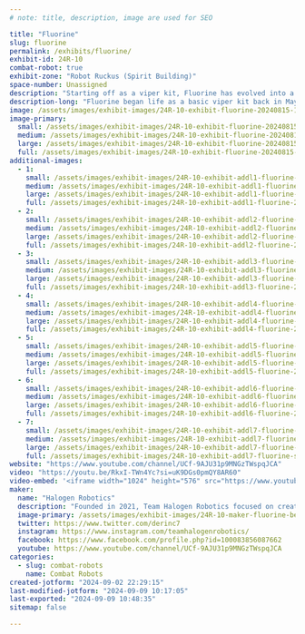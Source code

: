 ```yaml
---
# note: title, description, image are used for SEO

title: "Fluorine"
slug: fluorine
permalink: /exhibits/fluorine/
exhibit-id: 24R-10
combat-robot: true
exhibit-zone: "Robot Ruckus (Spirit Building)"
space-number: Unassigned
description: "Starting off as a viper kit, Fluorine has evolved into a custom and chaotic horizontal spinner!"
description-long: "Fluorine began life as a basic viper kit back in May 2021. Over the years it evolved into several forms, including a custom wedge design and a custom lifter. Eventually I decided on a custom horizontal spinner design. After multiple iterations, Fluorine finally achieved a first place finish on July 7th 2024. Fluorine hopes to continue that success here at OMF! "
image: /assets/images/exhibit-images/24R-10-exhibit-fluorine-20240815-150329-large.jpg
image-primary: 
  small: /assets/images/exhibit-images/24R-10-exhibit-fluorine-20240815-150329-small.jpg
  medium: /assets/images/exhibit-images/24R-10-exhibit-fluorine-20240815-150329-medium.jpg
  large: /assets/images/exhibit-images/24R-10-exhibit-fluorine-20240815-150329-large.jpg
  full: /assets/images/exhibit-images/24R-10-exhibit-fluorine-20240815-150329-full.jpg
additional-images: 
  - 1:
    small: /assets/images/exhibit-images/24R-10-exhibit-addl1-fluorine-20240707-164351-small.jpg
    medium: /assets/images/exhibit-images/24R-10-exhibit-addl1-fluorine-20240707-164351-medium.jpg
    large: /assets/images/exhibit-images/24R-10-exhibit-addl1-fluorine-20240707-164351-large.jpg
    full: /assets/images/exhibit-images/24R-10-exhibit-addl1-fluorine-20240707-164351-full.jpg
  - 2:
    small: /assets/images/exhibit-images/24R-10-exhibit-addl2-fluorine-20240707-164501-small.jpg
    medium: /assets/images/exhibit-images/24R-10-exhibit-addl2-fluorine-20240707-164501-medium.jpg
    large: /assets/images/exhibit-images/24R-10-exhibit-addl2-fluorine-20240707-164501-large.jpg
    full: /assets/images/exhibit-images/24R-10-exhibit-addl2-fluorine-20240707-164501-full.jpg
  - 3:
    small: /assets/images/exhibit-images/24R-10-exhibit-addl3-fluorine-20240707-164519-small.jpg
    medium: /assets/images/exhibit-images/24R-10-exhibit-addl3-fluorine-20240707-164519-medium.jpg
    large: /assets/images/exhibit-images/24R-10-exhibit-addl3-fluorine-20240707-164519-large.jpg
    full: /assets/images/exhibit-images/24R-10-exhibit-addl3-fluorine-20240707-164519-full.jpg
  - 4:
    small: /assets/images/exhibit-images/24R-10-exhibit-addl4-fluorine-20240716-010227-small.jpg
    medium: /assets/images/exhibit-images/24R-10-exhibit-addl4-fluorine-20240716-010227-medium.jpg
    large: /assets/images/exhibit-images/24R-10-exhibit-addl4-fluorine-20240716-010227-large.jpg
    full: /assets/images/exhibit-images/24R-10-exhibit-addl4-fluorine-20240716-010227-full.jpg
  - 5:
    small: /assets/images/exhibit-images/24R-10-exhibit-addl5-fluorine-20240813-180556-small.jpg
    medium: /assets/images/exhibit-images/24R-10-exhibit-addl5-fluorine-20240813-180556-medium.jpg
    large: /assets/images/exhibit-images/24R-10-exhibit-addl5-fluorine-20240813-180556-large.jpg
    full: /assets/images/exhibit-images/24R-10-exhibit-addl5-fluorine-20240813-180556-full.jpg
  - 6:
    small: /assets/images/exhibit-images/24R-10-exhibit-addl6-fluorine-20240815-121504-small.jpg
    medium: /assets/images/exhibit-images/24R-10-exhibit-addl6-fluorine-20240815-121504-medium.jpg
    large: /assets/images/exhibit-images/24R-10-exhibit-addl6-fluorine-20240815-121504-large.jpg
    full: /assets/images/exhibit-images/24R-10-exhibit-addl6-fluorine-20240815-121504-full.jpg
  - 7:
    small: /assets/images/exhibit-images/24R-10-exhibit-addl7-fluorine-screenshot-20240710-190415-reddit-small.jpg
    medium: /assets/images/exhibit-images/24R-10-exhibit-addl7-fluorine-screenshot-20240710-190415-reddit-medium.jpg
    large: /assets/images/exhibit-images/24R-10-exhibit-addl7-fluorine-screenshot-20240710-190415-reddit-large.jpg
    full: /assets/images/exhibit-images/24R-10-exhibit-addl7-fluorine-screenshot-20240710-190415-reddit-full.jpg
website: "https://www.youtube.com/channel/UCf-9AJU31p9MNGzTWspqJCA"
video: "https://youtu.be/RkxI-TWn4Yc?si=uK9DGs0pmQY8AR60"
video-embed: '<iframe width="1024" height="576" src="https://www.youtube.com/embed/RkxI-TWn4Yc?feature=oembed" frameborder="0" allow="accelerometer; autoplay; clipboard-write; encrypted-media; gyroscope; picture-in-picture; web-share" referrerpolicy="strict-origin-when-cross-origin" allowfullscreen title="BFFT 2024 Fight 7: Antweight Grand Final: Fluorine vs Tappy McTapperson... again"></iframe>'
maker: 
  name: "Halogen Robotics"
  description: "Founded in 2021, Team Halogen Robotics focused on creating elemental chaos for the enjoyment of others!"
  image-primary: /assets/images/exhibit-images/24R-10-maker-fluorine-better-logo-idk-medium.png
  twitter: https://www.twitter.com/derinc7
  instagram: https://www.instagram.com/teamhalogenrobotics/
  facebook: https://www.facebook.com/profile.php?id=100083856087662
  youtube: https://www.youtube.com/channel/UCf-9AJU31p9MNGzTWspqJCA
categories: 
  - slug: combat-robots
    name: Combat Robots
created-jotform: "2024-09-02 22:29:15"
last-modified-jotform: "2024-09-09 10:17:05"
last-exported: "2024-09-09 10:48:35"
sitemap: false

---
```

